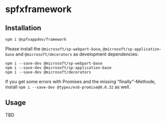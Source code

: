 # spfxframework

## Installation

`npm i @spfxappdev/framework`

Please install the `@microsoft/sp-webpart-base`,  `@microsoft/sp-application-base` and `@microsoft/decorators` as development dependencies:

```
npm i --save-dev @microsoft/sp-webpart-base
npm i --save-dev @microsoft/sp-application-base
npm i --save-dev @microsoft/decorators
```


If you get some errors with Promises and the missing "finally"-Methode, install `npm i --save-dev @types/es6-promise@0.0.32` as well. 

## Usage

TBD